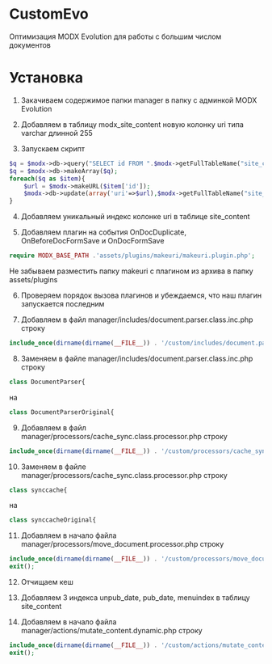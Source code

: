 CustomEvo
=========
Оптимизация MODX Evolution для работы с большим числом документов

Установка
=========
1) Закачиваем содержимое папки manager в папку с админкой MODX Evolution

2) Добавляем в таблицу modx_site_content новую колонку uri типа varchar длинной 255

3) Запускаем скрипт
```php
$q = $modx->db->query("SELECT id FROM ".$modx->getFullTableName("site_content"));
$q = $modx->db->makeArray($q);
foreach($q as $item){
    $url = $modx->makeURL($item['id']);
    $modx->db->update(array('uri'=>$url),$modx->getFullTableName("site_content"),'id='.$item['id']);
}
```

4) Добавляем уникальный индекс колонке uri в таблице site_content

5) Добавляем плагин на события OnDocDuplicate, OnBeforeDocFormSave и OnDocFormSave

```php
require MODX_BASE_PATH .'assets/plugins/makeuri/makeuri.plugin.php';
```
Не забываем разместить папку makeuri с плагином из архива в папку assets/plugins


6) Проверяем порядок вызова плагинов и убеждаемся, что наш плагин запускается последним

7) Добавляем в файл manager/includes/document.parser.class.inc.php строку
```php
include_once(dirname(dirname(__FILE__)) . '/custom/includes/document.parser.class.inc.php');
```

8) Заменяем в файле manager/includes/document.parser.class.inc.php строку
```php
class DocumentParser{ 
```
на 
```php
class DocumentParserOriginal{
```

9) Добавляем в файл manager/processors/cache_sync.class.processor.php строку
```php
include_once(dirname(dirname(__FILE__)) . '/custom/processors/cache_sync.class.processor.php');
```

10) Заменяем в файле manager/processors/cache_sync.class.processor.php строку
```php
class synccache{
```
на
```php
class synccacheOriginal{
```

11) Добавляем в начало файла manager/processors/move_document.processor.php строку

```php
include_once(dirname(dirname(__FILE__)) . '/custom/processors/move_document.processor.php');
exit();
```


12) Отчищаем кеш

13) Добавляем 3 индекса unpub_date, pub_date, menuindex в таблицу site_content

14) Добавляем в начало файла manager/actions/mutate_content.dynamic.php строку

```php
include_once(dirname(dirname(__FILE__)) . '/custom/actions/mutate_content.dynamic.php');
exit();
```